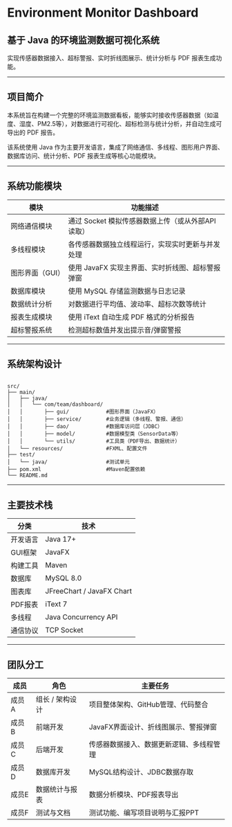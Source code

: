 # Environment Monitor Dashboard

## 基于 Java 的环境监测数据可视化系统

实现传感器数据接入、超标警报、实时折线图展示、统计分析与 PDF 报表生成功能。

---

## 项目简介

本系统旨在构建一个完整的环境监测数据看板，能够实时接收传感器数据（如温度、湿度、PM2.5等），对数据进行可视化、超标检测与统计分析，并自动生成可导出的 PDF 报告。

该系统使用 Java 作为主要开发语言，集成了网络通信、多线程、图形用户界面、数据库访问、统计分析、PDF 报表生成等核心功能模块。

---

## 系统功能模块

| 模块 | 功能描述 |
|------|----------|
| 网络通信模块 | 通过 Socket 模拟传感器数据上传（或从外部API读取） |
| 多线程模块 | 各传感器数据独立线程运行，实现实时更新与并发处理 |
| 图形界面（GUI） | 使用 JavaFX 实现主界面、实时折线图、超标警报弹窗 |
| 数据库模块 | 使用 MySQL 存储监测数据与日志记录 |
| 数据统计分析 | 对数据进行平均值、波动率、超标次数等统计 |
| 报表生成模块 | 使用 iText 自动生成 PDF 格式的分析报告 |
| 超标警报系统 | 检测超标数值并发出提示音/弹窗警报 |

---

## 系统架构设计
```

src/
├── main/
│   ├── java/
│   │   └── com/team/dashboard/
│   │       ├── gui/            #图形界面（JavaFX）
│   │       ├── service/        #业务逻辑（多线程、警报、通信）
│   │       ├── dao/            #数据库访问层（JDBC）
│   │       ├── model/          #数据模型类（SensorData等）
│   │       └── utils/          #工具类（PDF导出、数据统计）
│   └── resources/              #FXML、配置文件
├── test/                            
│   └── java/                   #测试单元
├── pom.xml                     #Maven配置依赖
└── README.md

```
---

## 主要技术栈

| 分类 | 技术 |
|------|------|
| 开发语言 | Java 17+ |
| GUI框架 | JavaFX |
| 构建工具 | Maven |
| 数据库 | MySQL 8.0 |
| 图表库 | JFreeChart / JavaFX Chart |
| PDF报表 | iText 7 |
| 多线程 | Java Concurrency API |
| 通信协议 | TCP Socket |

---

## 团队分工

| 成员 | 角色 | 主要任务 |
|------|------|----------|
| 成员A | 组长 / 架构设计 | 项目整体架构、GitHub管理、代码整合 |
| 成员B | 前端开发 | JavaFX界面设计、折线图展示、警报弹窗 |
| 成员C | 后端开发 | 传感器数据接入、数据更新逻辑、多线程管理 |
| 成员D | 数据库开发 | MySQL结构设计、JDBC数据存取 |
| 成员E | 数据统计与报表 | 数据分析模块、PDF报表导出 |
| 成员F | 测试与文档 | 测试功能、编写项目说明与汇报PPT |
